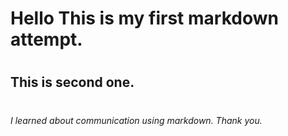 # <h1> Hello This is my first markdown attempt.
# <h2> This is second one.






# <h6> I learned about communication using markdown. Thank you.
